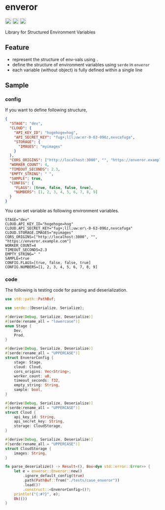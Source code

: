 <!-- markdownlint-disable MD033 -->

# enveror

[<img alt="github" src="https://img.shields.io/badge/github-ysuzuki19/enveror-8da0cb?style=for-the-badge&labelColor=555555&logo=github" height="20">](https://github.com/ysuzuki19/enveror-rs)
[<img alt="crates.io" src="https://img.shields.io/crates/v/enveror.svg?style=for-the-badge&color=fc8d62&logo=rust" height="20">](https://crates.io/crates/enveror)
[<img alt="docs.rs" src="https://img.shields.io/badge/docs.rs-enveror-66c2a5?style=for-the-badge&labelColor=555555&logo=docs.rs" height="20">](https://docs.rs/enveror)

Library for Structured Environment Variables

## Feature

- represent the structure of env-vals using `.`
- define the structure of environment variables using `serde` in `enveror`
- each variable (without object) is fully defined within a single line

## Sample

### config

If you want to define following structure,

```json
{
  "STAGE": "dev",
  "CLOUD": {
    "API_KEY_ID": "hogehoge=hog",
    "API_SECRET_KEY": "fug+;l[l;uw:er-0-63-096z,nxvcafuga",
    "STORAGE": {
      "IMAGES": "myimages"
    }
  },
  "CORS_ORIGINS": ["http://localhost:3000", "", "https://enveror.example.com"],
  "WORKER_COUNT": 4,
  "TIMEOUT_SECONDS": 2.3,
  "EMPTY_STRING": " ",
  "SAMPLE": true,
  "CONFIG": {
    "FLAGS": [true, false, false, true],
    "NUMBERS": [1, 2, 3, 4, 5, 6, 7, 8, 9]
  }
}
```

You can set variable as following environment variables.

```env
STAGE="dev"
CLOUD.API_KEY_ID="hogehoge=hog"
CLOUD.API_SECRET_KEY="fug+;l[l;uw:er\-0-63-096z,nxvcafuga"
CLOUD.STORAGE.IMAGES="myimages"
CORS_ORIGINS=["http://localhost:3000", "", "https://enveror.example.com"]
WORKER_COUNT=4
TIMEOUT_SECONDS=2.3
EMPTY_STRING=" "
SAMPLE=true
CONFIG.FLAGS=[true, false, false, true]
CONFIG.NUMBERS=[1, 2, 3, 4, 5, 6, 7, 8, 9]
```

### code

The following is testing code for parsing and deserialization.

```rust
use std::path::PathBuf;

use serde::{Deserialize, Serialize};

#[derive(Debug, Serialize, Deserialize)]
#[serde(rename_all = "lowercase")]
enum Stage {
    Dev,
    Prod,
}

#[derive(Debug, Serialize, Deserialize)]
#[serde(rename_all = "UPPERCASE")]
struct EnverorConfig {
    stage: Stage,
    cloud: Cloud,
    cors_origins: Vec<String>,
    worker_count: u8,
    timeout_seconds: f32,
    empty_string: String,
    sample: bool,
}

#[derive(Debug, Serialize, Deserialize)]
#[serde(rename_all = "UPPERCASE")]
struct Cloud {
    api_key_id: String,
    api_secret_key: String,
    storage: CloudStorage,
}

#[derive(Debug, Serialize, Deserialize)]
#[serde(rename_all = "UPPERCASE")]
struct CloudStorage {
    images: String,
}

fn parse_deserialize() -> Result<(), Box<dyn std::error::Error>> {
    let e = enveror::Enveror::new()
        .ignore_default_config(true)
        .path(PathBuf::from("./tests/case_enveror"))
        .load()?
        .construct::<EnverorConfig>()?;
    println!("{:#?}", e);
    Ok(())
}
```
